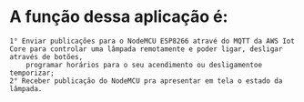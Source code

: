 # A função dessa aplicação é:
    1° Enviar publicações para o NodeMCU ESP8266 atravé do MQTT da AWS Iot Core para controlar uma lâmpada remotamente e poder ligar, desligar através de botões, 
        programar horários para o seu acendimento ou desligamentoe temporizar;
    2° Receber publicação do NodeMCU pra apresentar em tela o estado da lâmpada.


